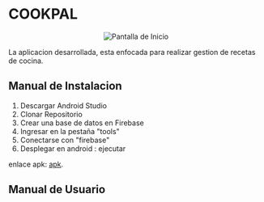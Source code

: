 # COOKPAL 
<p align="center">
  <img src="https://github.com/kevinpinan/CookPal_Tes/assets/74762981/775e6dbb-959d-4c40-baa1-26fbd273f1c3" alt="Pantalla de Inicio">
  
</p>
La aplicacion desarrollada, esta enfocada para realizar gestion de recetas de cocina.

## Manual de Instalacion

1. Descargar Android Studio
2. Clonar Repositorio
3. Crear una base de datos en Firebase
4. Ingresar en la pestaña "tools"
5. Conectarse con "firebase"
6. Desplegar en android : ejecutar

enlace apk: [apk](https://epnecuador-my.sharepoint.com/:f:/g/personal/kevin_pinanjota_epn_edu_ec/EpNlowVaCClKqTB1HEyqFPEBhFgWHsfUWbXO0aPghyhXtQ?e=bgvwnU).

## Manual de Usuario



